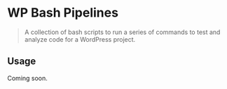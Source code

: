 # WP Bash Pipelines

> A collection of bash scripts to run a series of commands to test and analyze code for a WordPress project.

## Usage

Coming soon.
